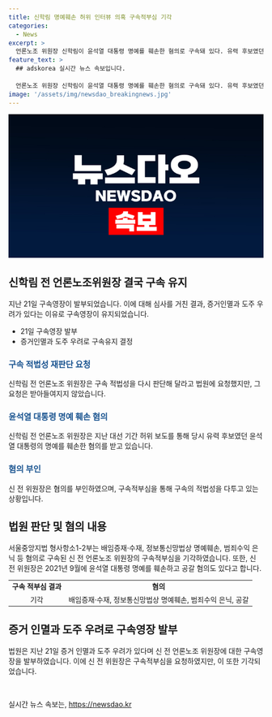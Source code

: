 ```yaml
---
title: 신학림 명예훼손 허위 인터뷰 의혹 구속적부심 기각
categories:
  - News
excerpt: >
  언론노조 위원장 신학림이 윤석열 대통령 명예를 훼손한 혐의로 구속돼 있다. 유력 후보였던 윤석열 대통령을 허위 보도로 비박한 혐의가 있으며, 21일 구속영장이 발부됐다. 신 전 위원장은 취지의 허위 인터뷰를 통해 1억6500만원을 수수하고, 다른 사람에게 책을 무단으로 넘겨 공갈 혐의도 있다. 법원은 증거인멸과 도주 우려를 이유로 구속영장을 발부했고, 구속적부심 청구가 기각돼 풀려나지 못했다.
feature_text: >
  ## adskorea 실시간 뉴스 속보입니다.

  언론노조 위원장 신학림이 윤석열 대통령 명예를 훼손한 혐의로 구속돼 있다. 유력 후보였던 윤석열 대통령을 허위 보도로 비박한 혐의가 있으며, 21일 구속영장이 발부됐다. 신 전 위원장은 취지의 허위 인터뷰를 통해 1억6500만원을 수수하고, 다른 사람에게 책을 무단으로 넘겨 공갈 혐의도 있다. 법원은 증거인멸과 도주 우려를 이유로 구속영장을 발부했고, 구속적부심 청구가 기각돼 풀려나지 못했다.
image: '/assets/img/newsdao_breakingnews.jpg'
---
```


<p><img src="/assets/img/newsdao_breakingnews.jpg" alt="adskorea 속보" /></p>

<h2 data-ke-size="size26">신학림 전 언론노조위원장 결국 구속 유지</h2>

<p data-ke-size="size16">지난 21일 구속영장이 발부되었습니다. 이에 대해 심사를 거친 결과, 증거인멸과 도주 우려가 있다는 이유로 구속영장이 유지되었습니다.</p>

<ul>
  <li>21일 구속영장 발부</li>
  <li>증거인멸과 도주 우려로 구속유지 결정</li>
</ul>

<h3><b><span style="color: #1a5490;">구속 적법성 재판단 요청</span></b></h3>

<p data-ke-size="size16">신학림 전 언론노조 위원장은 구속 적법성을 다시 판단해 달라고 법원에 요청했지만, 그 요청은 받아들여지지 않았습니다.</p>

<h3><b><span style="color: #1a5490;">윤석열 대통령 명예 훼손 혐의</span></b></h3>

<p data-ke-size="size16">신학림 전 언론노조 위원장은 지난 대선 기간 허위 보도를 통해 당시 유력 후보였던 윤석열 대통령의 명예를 훼손한 혐의를 받고 있습니다.</p>

<h3><b><span style="color: #1a5490;">혐의 부인</span></b></h3>

<p data-ke-size="size16">신 전 위원장은 혐의를 부인하였으며, 구속적부심을 통해 구속의 적법성을 다투고 있는 상황입니다.</p>

<h2 data-ke-size="size26">법원 판단 및 혐의 내용</h2>

<p data-ke-size="size16">서울중앙지법 형사항소1-2부는 배임증재·수재, 정보통신망법상 명예훼손, 범죄수익 은닉 등 혐의로 구속된 신 전 언론노조 위원장의 구속적부심을 기각하였습니다. 또한, 신 전 위원장은 2021년 9월에 윤석열 대통령 명예를 훼손하고 공갈 혐의도 있다고 합니다.</p>

<table>
    <tr>
        <td style="text-align: center; height: 17px;"><b>구속 적부심 결과</b></td>
        <td style="text-align: center; height: 17px;"><b>혐의</b></td>
    </tr>
    <tr>
        <td style="text-align: center; height: 17px;">기각</td>
        <td style="text-align: center; height: 17px;">배임증재·수재, 정보통신망법상 명예훼손, 범죄수익 은닉, 공갈</td>
    </tr>
</table>

<h2 data-ke-size="size26">증거 인멸과 도주 우려로 구속영장 발부</h2>

<p data-ke-size="size16">법원은 지난 21일 증거 인멸과 도주 우려가 있다며 신 전 언론노조 위원장에 대한 구속영장을 발부하였습니다. 이에 신 전 위원장은 구속적부심을 요청하였지만, 이 또한 기각되었습니다.</p>

<p data-ke-size="size16">&nbsp;</p>
실시간 뉴스 속보는, <a href="https://newsdao.kr" rel="dofollow">https://newsdao.kr</a>


